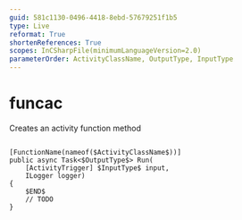 ```yaml
---
guid: 581c1130-0496-4418-8ebd-57679251f1b5
type: Live
reformat: True
shortenReferences: True
scopes: InCSharpFile(minimumLanguageVersion=2.0)
parameterOrder: ActivityClassName, OutputType, InputType
---
```


# funcac

Creates an activity function method

```

[FunctionName(nameof($ActivityClassName$))]
public async Task<$OutputType$> Run(
    [ActivityTrigger] $InputType$ input,
    ILogger logger)
{
    $END$
    // TODO
}
```
